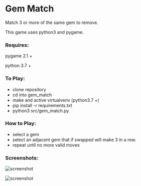 # Gem Match
Match 3 or more of the same gem to remove.

This game uses python3 and pygame.

### Requires:
pygame 2.1 +

python 3.7 +

### To Play:
- clone repository
- cd into gem_match
- make and active virtualvenv (python3.7 +)
- pip install -r requirements.txt
- python3 src/gem_match.py

### How to Play:
- select a gem
- select an adjacent gem that if swapped will make 3 in a row.
- repeat until no more valid moves

### Screenshots:

![screenshot](https://i.fluffy.cc/fmq4PNvJpLmpVZPzPv5hrgClmqWfWh6v.png)

![screenshot](https://i.fluffy.cc/LnBPvWs1tpxFxVp1CxtbZgrKGhdVpvnm.png)